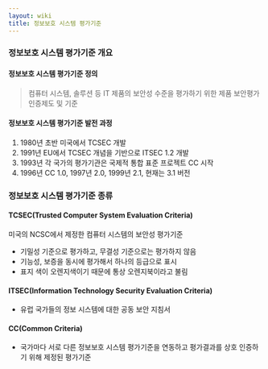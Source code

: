```yaml
---
layout: wiki
title: 정보보호 시스템 평가기준
---
```


### 정보보호 시스템 평가기준 개요
#### 정보보호 시스템 평가기준 정의
> 컴퓨터 시스템, 솔루션 등 IT 제품의 보안성 수준을 평가하기 위한 제품 보안평가 인증제도 및 기준

#### 정보보호 시스템 평가기준 발전 과정
1. 1980년 초반 미국에서 TCSEC 개발
1. 1991년 EU에서 TCSEC 개념을 기반으로 ITSEC 1.2 개발
1. 1993년 각 국가의 평가기관은 국제적 통합 표준 프로젝트 CC 시작
1. 1996년 CC 1.0, 1997년 2.0, 1999년 2.1, 현재는 3.1 버전

### 정보보호 시스템 평가기준 종류
#### TCSEC(Trusted Computer System Evaluation Criteria)
미국의 NCSC에서 제정한 컴퓨터 시스템의 보안성 평가기준

* 기밀성 기준으로 평가하고, 무결성 기준으로는 평가하지 않음
* 기능성, 보증을 동시에 평가해서 하나의 등급으로 표시
* 표지 색이 오렌지색이기 때문에 통상 오렌지북이라고 불림

#### ITSEC(Information Technology Security Evaluation Criteria)
* 유럽 국가들의 정보 시스템에 대한 공동 보안 지침서

#### CC(Common Criteria)
* 국가마다 서로 다른 정보보호 시스템 평가기준을 연동하고 평가결과를 상호 인증하기 위해 제정된 평가기준
